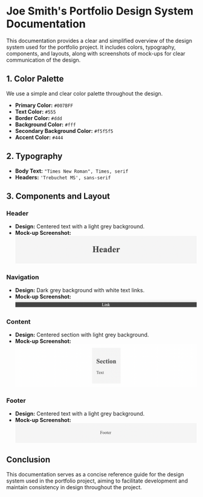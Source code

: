 
# Joe Smith's Portfolio Design System Documentation

This documentation provides a clear and simplified overview of the design system used for the portfolio project. It includes colors, typography, components, and layouts, along with screenshots of mock-ups for clear communication of the design.

## **1. Color Palette**
We use a simple and clear color palette throughout the design.

- **Primary Color:** `#007BFF`
- **Text Color:** `#555`
- **Border Color:** `#ddd`
- **Background Color:** `#fff`
- **Secondary Background Color:** `#f5f5f5`
- **Accent Color:** `#444`

## **2. Typography**
- **Body Text:** `"Times New Roman", Times, serif`
- **Headers:** `'Trebuchet MS', sans-serif`

## **3. Components and Layout**
### Header
- **Design:** Centered text with a light grey background.
- **Mock-up Screenshot:**
![Header Mock-up](header.png)

### Navigation
- **Design:** Dark grey background with white text links.
- **Mock-up Screenshot:**
![Nav Mock-up](navigation.png)

### Content
- **Design:** Centered section with light grey background.
- **Mock-up Screenshot:**
![Content Mock-up](content.png)

### Footer
- **Design:** Centered text with a light grey background.
- **Mock-up Screenshot:**
![Footer Mock-up](footer.png)

## **Conclusion**
This documentation serves as a concise reference guide for the design system used in the portfolio project, aiming to facilitate development and maintain consistency in design throughout the project.
